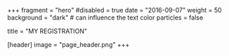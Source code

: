 +++
fragment = "hero"
#disabled = true 
date = "2016-09-07"
weight = 50
background = "dark" # can influence the text color
particles = false

title = "MY REGISTRATION"

[header]
  image = "page_header.png"
+++
